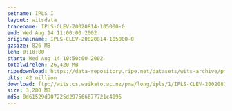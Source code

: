 ```yaml
---
setname: IPLS I
layout: witsdata
tracename: IPLS-CLEV-20020814-105000-0
end: Wed Aug 14 11:00:00 2002
originalname: IPLS-CLEV-20020814-105000-0
gzsize: 826 MB
len: 0:10:00
start: Wed Aug 14 10:50:00 2002
totalwirelen: 26,420 MB
ripedownload: https://data-repository.ripe.net/datasets/wits-archive/pma/long/ipls/1/IPLS-CLEV-20020814-105000-0.gz
pkts: 42 million
download: ftp://wits.cs.waikato.ac.nz/pma/long/ipls/1/IPLS-CLEV-20020814-105000-0.gz
size: 3,280 MB
md5: 0d61529d907225d297566677721c4095
---
```

